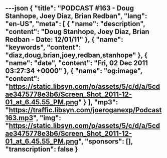 ---json
{
  "title": "PODCAST #163 - Doug Stanhope, Joey Diaz, Brian Redban",
  "lang": "en-US",
  "meta": [
    {
      "name": "description",
      "content": "Doug Stanhope, Joey Diaz, Brian Redban - Date: 12/01/11"
    },
    {
      "name": "keywords",
      "content": "diaz,doug,brian,joey,redban,stanhope"
    },
    {
      "name": "date",
      "content": "Fri, 02 Dec 2011 03:27:34 +0000"
    },
    {
      "name": "og:image",
      "content": "https://static.libsyn.com/p/assets/5/c/d/a/5cdae3475778e3b6/Screen_Shot_2011-12-01_at_6.45.55_PM.png"
    }
  ],
  "mp3": "https://traffic.libsyn.com/joeroganexp/Podcast163.mp3",
  "img": "https://static.libsyn.com/p/assets/5/c/d/a/5cdae3475778e3b6/Screen_Shot_2011-12-01_at_6.45.55_PM.png",
  "sponsors": [],
  "transcription": false
}
---
<episode-header />

<timemark seconds="0" />

<transcribe-call-to-action />

<episode-footer />